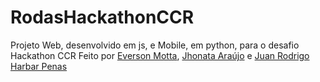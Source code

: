 # RodasHackathonCCR
Projeto Web, desenvolvido em js, e Mobile, em python, para o desafio Hackathon CCR
Feito por [Everson Motta](https://www.linkedin.com/in/everson-motta-b76673100/), [Jhonata Araújo](https://github.com/jhony2488/) e [Juan Rodrigo Harbar Penas](https://www.linkedin.com/in/juan-rodrigo-harbar-penas-296321129/)
